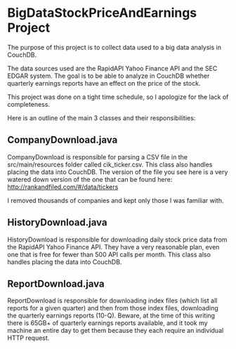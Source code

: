 # BigDataStockPriceAndEarnings Project

The purpose of this project is to collect data used to a big data analysis in CouchDB.

The data sources used are the RapidAPI Yahoo Finance API and the SEC EDGAR system. The goal is to be able to analyze in CouchDB whether quarterly earnings reports have an effect on the price of the stock.

This project was done on a tight time schedule, so I apologize for the lack of completeness.

Here is an outline of the main 3 classes and their responsibilities:

## CompanyDownload.java

CompanyDownload is responsible for parsing a CSV file in the src/main/resources folder called cik_ticker.csv. This class also handles placing the data into CouchDB. The version of the file you see here is a very watered down version of the one that can be found here: http://rankandfiled.com/#/data/tickers

I removed thousands of companies and kept only those I was familiar with.

## HistoryDownload.java

HistoryDownload is responsible for downloading daily stock price data from the RapidAPI Yahoo Finance API. They have a very reasonable plan, even one that is free for fewer than 500 API calls per month. This class also handles placing the data into CouchDB.

## ReportDownload.java

ReportDownload is responsible for downloading index files (which list all reports for a given quarter) and then from those index files, downloading the quarterly earnings reports (10-Q). Beware, at the time of this writing there is 65GB+ of quarterly earnings reports available, and it took my machine an entire day to get them because they each require an individual HTTP request.

